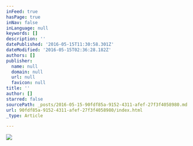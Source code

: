 ```yaml
---
inFeed: true
hasPage: true
inNav: false
inLanguage: null
keywords: []
description: ''
datePublished: '2016-05-15T11:30:58.301Z'
dateModified: '2016-05-15T02:36:28.182Z'
authors: []
publisher:
  name: null
  domain: null
  url: null
  favicon: null
title: ''
author: []
starred: false
sourcePath: _posts/2016-05-15-90fdf85a-9152-4311-afef-27f3f4058980.md
url: 90fdf85a-9152-4311-afef-27f3f4058980/index.html
_type: Article

---
```

![](https://the-grid-user-content.s3-us-west-2.amazonaws.com/a2354910-d828-4eb1-b45f-62e3ee374d27.jpg)